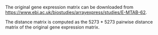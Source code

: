The original gene expression matrix can be downloaded from https://www.ebi.ac.uk/biostudies/arrayexpress/studies/E-MTAB-62.

The distance matrix is computed as the 5273 * 5273 pairwise distance matrix of the original gene expression matrix. 
